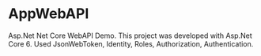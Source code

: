 # AppWebAPI
Asp.Net Net Core WebAPI Demo. This project was developed with Asp.Net Core 6. Used JsonWebToken, Identity, Roles, Authorization, Authentication.